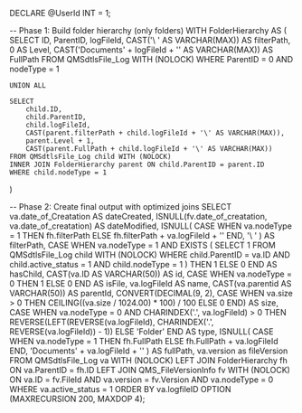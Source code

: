 DECLARE @UserId INT = 1;

-- Phase 1: Build folder hierarchy (only folders)
WITH FolderHierarchy AS (
    SELECT 
        ID,
        ParentID,
        logFileId,
        CAST('\ ' AS VARCHAR(MAX)) AS filterPath,
        0 AS Level,
        CAST('Documents\' + logFileId + '\' AS VARCHAR(MAX)) AS FullPath
    FROM QMSdtlsFile_Log WITH (NOLOCK)
    WHERE ParentID = 0 AND nodeType = 1

    UNION ALL

    SELECT 
        child.ID,
        child.ParentID,
        child.logFileId,
        CAST(parent.filterPath + child.logFileId + '\' AS VARCHAR(MAX)),
        parent.Level + 1,
        CAST(parent.FullPath + child.logFileId + '\' AS VARCHAR(MAX))
    FROM QMSdtlsFile_Log child WITH (NOLOCK)
    INNER JOIN FolderHierarchy parent ON child.ParentID = parent.ID
    WHERE child.nodeType = 1
)

-- Phase 2: Create final output with optimized joins
SELECT 
    va.date_of_Creatation AS dateCreated,
    ISNULL(fv.date_of_creatation, va.date_of_creatation) AS dateModified,
    ISNULL(
        CASE 
            WHEN va.nodeType = 1 THEN fh.filterPath 
            ELSE fh.filterPath + va.logFileId + '\'
        END, 
        '\ '
    ) AS filterPath,
    CASE
        WHEN va.nodeType = 1 AND EXISTS (
            SELECT 1
            FROM QMSdtlsFile_Log child WITH (NOLOCK)
            WHERE child.ParentID = va.ID 
                AND child.active_status = 1 
                AND child.nodeType = 1
        ) THEN 1
        ELSE 0
    END AS hasChild,
    CAST(va.ID AS VARCHAR(50)) AS id,
    CASE WHEN va.nodeType = 0 THEN 1 ELSE 0 END AS isFile,
    va.logFileId AS name,
    CAST(va.parentid AS VARCHAR(50)) AS parentId,
    CONVERT(DECIMAL(9, 2), 
        CASE WHEN va.size > 0 
             THEN CEILING((va.size / 1024.00) * 100) / 100 
             ELSE 0 
        END) AS size,
    CASE 
        WHEN va.nodeType = 0 AND CHARINDEX('.', va.logFileId) > 0
            THEN REVERSE(LEFT(REVERSE(va.logFileId), CHARINDEX('.', REVERSE(va.logFileId)) - 1))
        ELSE 'Folder'
    END AS type,
    ISNULL(
        CASE 
            WHEN va.nodeType = 1 THEN fh.FullPath 
            ELSE fh.FullPath + va.logFileId 
        END,
        'Documents\' + va.logFileId + '\'
    ) AS fullPath,
    va.version as fileVersion
FROM QMSdtlsFile_Log va WITH (NOLOCK)
LEFT JOIN FolderHierarchy fh ON va.ParentID = fh.ID
LEFT JOIN QMS_FileVersionInfo fv WITH (NOLOCK)
    ON va.ID = fv.FileId 
    AND va.version = fv.Version 
    AND va.nodeType = 0
WHERE va.active_status = 1
ORDER BY va.logfileID
OPTION (MAXRECURSION 200, MAXDOP 4);